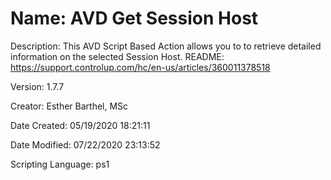 ﻿# Name: AVD Get Session Host

Description: This AVD Script Based Action allows you to to retrieve detailed information on the selected Session Host.
README: https://support.controlup.com/hc/en-us/articles/360011378518

Version: 1.7.7

Creator: Esther Barthel, MSc

Date Created: 05/19/2020 18:21:11

Date Modified: 07/22/2020 23:13:52

Scripting Language: ps1

